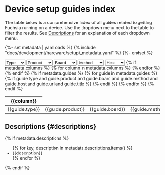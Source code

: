 # Device setup guides index

The table below is a comprehensive index of all guides related to getting
Fuchsia running on a device. Use the dropdown menu next to the table to filter
the results. See [Descriptions](#descriptions) for an explanation of each dropdown menu.

{%- set metadata | yamlloads %}
{% include "docs/development/hardware/setup/_metadata.yaml" %}
{%- endset %}

<section>
  <devsite-select id="types">
    <select>
      <option>Type</option>
      {% if metadata.types %}
        {% for type in metadata.types %}
          <option>{{type}}</option>
        {% endfor %}
      {% endif %}
    </select>
  </devsite-select>
  <devsite-select id="products">
    <select>
      <option>Product</option>
      {% if metadata.products %}
        {% for product in metadata.products %}
          <option>{{product}}</option>
        {% endfor %}
      {% endif %}
    </select>
  </devsite-select>
  <devsite-select id="boards">
    <select>
      <option>Board</option>
      {% if metadata.boards %}
        {% for board in metadata.boards %}
          <option>{{board}}</option>
        {% endfor %}
      {% endif %}
    </select>
  </devsite-select>
  <devsite-select id="methods">
    <select>
      <option>Method</option>
      {% if metadata.methods %}
        {% for method in metadata.methods %}
          <option>{{method}}</option>
        {% endfor %}
      {% endif %}
    </select>
  </devsite-select>
  <devsite-select id="hosts">
    <select>
      <option>Host</option>
      {% if metadata.hosts %}
        {% for host in metadata.hosts %}
          <option>{{host}}</option>
        {% endfor %}
      {% endif %}
    </select>
  </devsite-select>
  <devsite-filter select-el-container-id="types products boards methods hosts">
    <table>
      <thead>
        <tr>
          {% if metadata.columns %}
            {% for column in metadata.columns %}
              <th>{{column}}</th>
            {% endfor %}
          {% endif %}
        </tr>
      </thead>
      <tbody class="list">
        {% if metadata.guides %}
          {% for guide in metadata.guides %}
            {% if guide.type and guide.product and guide.board and guide.method and guide.host and guide.url and guide.title %}
              <tr>
                <td>{{guide.type}}</td>
                <td>{{guide.product}}</td>
                <td>{{guide.board}}</td>
                <td>{{guide.method}}</td>
                <td>{{guide.host}}</td>
                <td><a href="{{guide.url}}">{{guide.title}}</a></td>
              </tr>
            {% endif %}
          {% endfor %}
        {% endif %}
      </tbody>
    </table>
  </devsite-filter>
</section>

## Descriptions {#descriptions}

{% if metadata.descriptions %}
  <ul>
    {% for key, description in metadata.descriptions.items() %}
      <li>{{description}}</li>
    {% endfor %}
  </ul>
{% endif %}
